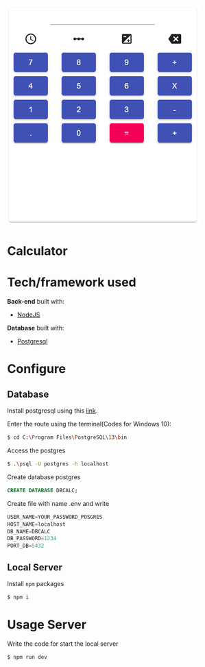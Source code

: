 ![calc image](../img/logo.png)

# Calculator

# Tech/framework used

**Back-end** built with:
* [NodeJS](https://nodejs.org/en/)

**Database** built with:
* [Postgresql](https://www.postgresql.org/)

# Configure

## Database

Install postgresql using this [link](https://www.postgresql.org/download/).

Enter the route using the terminal(Codes for Windows 10):

```sh
$ cd C:\Program Files\PostgreSQL\13\bin
```

Access the postgres

```sh
$ .\psql -U postgres -h localhost
```

Create database postgres

```SQL
CREATE DATABASE DBCALC;
```

Create file with name .env and write

```SQL
USER_NAME=YOUR_PASSWORD_POSGRES
HOST_NAME=localhost
DB_NAME=DBCALC
DB_PASSWORD=1234
PORT_DB=5432
```

## Local Server

Install `npm` packages

```sh
$ npm i
```

# Usage Server

Write the code for start the local server

```sh
$ npm run dev
```